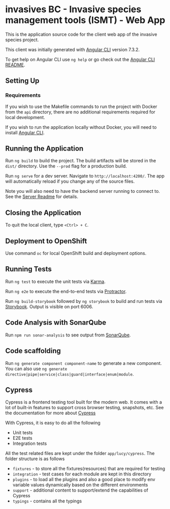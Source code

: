 # invasives BC - Invasive species management tools (ISMT) - Web App

This is the application source code for the client web app of the invasive species project.

This client was initially generated with [Angular CLI](https://github.com/angular/angular-cli) version 7.3.2.

To get help on Angular CLI use `ng help` or go check out the [Angular CLI README](https://github.com/angular/angular-cli/blob/master/README.md).

## Setting Up
### Requirements

If you wish to use the Makefile commands to run the project with Docker from the `api` directory, there are no additional requirements required for local development.

If you wish to run the application locally without Docker, you will need to install [Angular CLI](https://github.com/angular/angular-cli).

## Running the Application

Run `ng build` to build the project. The build artifacts will be stored in the `dist/` directory. Use the `--prod` flag for a production build.

Run  `ng serve` for a dev server. Navigate to `http://localhost:4200/`. The app will automatically reload if you change any of the source files.

Note you will also need to have the backend server running to connect to. See the [Server Readme](api/README.md) for details.

## Closing the Application

To quit the local client, type `<Ctrl> + C`.

## Deployment to OpenShift

Use command `oc` for local OpenShift build and deployment options.

## Running Tests

Run `ng test` to execute the unit tests via [Karma](https://karma-runner.github.io).

Run `ng e2e` to execute the end-to-end tests via [Protractor](http://www.protractortest.org/).

Run `ng build-storybook` followed by `ng storybook` to build and run tests via [Storybook](https://storybook.js.org/). Output is visible on port 6006.

## Code Analysis with SonarQube

Run `npm run sonar-analysis` to see output from [SonarQube](https://www.sonarqube.org/).

## Code scaffolding

Run `ng generate component component-name` to generate a new component. You can also use `ng generate directive|pipe|service|class|guard|interface|enum|module`.

## Cypress
Cypress is a frontend testing tool built for the modern web. It comes with a lot of built-in features to support cross browser testing, snapshots, etc. See the documentation for more about [Cypress](https://docs.cypress.io/guides/overview/why-cypress.html#In-a-nutshell)

With Cypress, it is easy to do all the following
- Unit tests
- E2E tests
- Integration tests

All the test related files are kept under the folder `app/lucy/cypress`. The folder structure is as follows
- `fixtures` - to store all the fixtures(resources) that are required for testing
- `integration` - test cases for each module are kept in this directory
- `plugins` - to load all the plugins and also a good place to modify env variable values dynamically based on the different environments
- `support` - additional content to support/extend the capabilities of Cypress
- `typings` - contains all the typings
